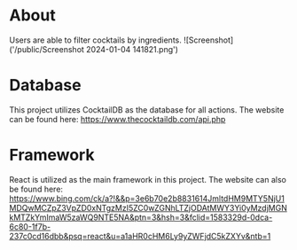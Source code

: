 # About
Users are able to filter cocktails by ingredients.
![Screenshot]('/public/Screenshot 2024-01-04 141821.png')

# Database 
This project utilizes CocktailDB as the database for all actions.
The website can be found here: https://www.thecocktaildb.com/api.php

# Framework
React is utilized as the main framework in this project.
The website can also be found here: https://www.bing.com/ck/a?!&&p=3e6b70e2b8831614JmltdHM9MTY5NjU1MDQwMCZpZ3VpZD0xNTgzMzI5ZC0wZGNhLTZjODAtMWY3Yi0yMzdjMGNkMTZkYmImaW5zaWQ9NTE5NA&ptn=3&hsh=3&fclid=1583329d-0dca-6c80-1f7b-237c0cd16dbb&psq=react&u=a1aHR0cHM6Ly9yZWFjdC5kZXYv&ntb=1
